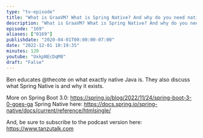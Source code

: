 ```yaml
---
type: "tv-episode"
title: "What is GraaVM? What is Spring Native? And why do you need native Java? - Tanzu Talk News"
description: "What is GraaVM? What is Spring Native? And why do you need native Java? - Tanzu Talk News"
episode: "169"
aliases: ["0169"]
publishdate: "2020-04-01T00:00:00-07:00"
date: "2022-12-01 10:19:35"
minutes: 120
youtube: "UxkpNEcDqM8"
draft: "False"
---
```


Ben educates @thecote on what exactly native Java is. They also discuss what Spring Native is and why it exists. 

More on Spring Boot 3.0: https://spring.io/blog/2022/11/24/spring-boot-3-0-goes-ga
Spring Native here: https://docs.spring.io/spring-native/docs/current/reference/htmlsingle/

And, be sure to subscribe to the podcast version here: https://www.tanzutalk.com